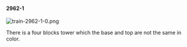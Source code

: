 #### 2962-1
![train-2962-1-0.png](https://github.com/lil-lab/nlvr/raw/master/nlvr/train/images/22/train-2962-1-0.png "train-2962-1-0.png")

There is a four blocks tower which the base and top are not the same in color.